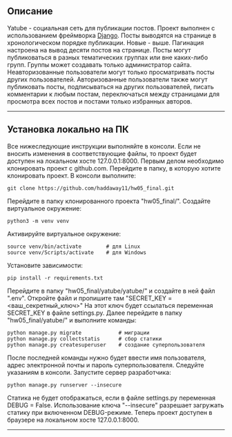 ## Описание
Yatube - социальная сеть для публикации постов. Проект выполнен с использованием фреймворка [Django](https://www.djangoproject.com/). Посты выводятся на странице в хронологическом порядке публикации. Новые - выше. Пагинация настроена на вывод десяти постов на странице. Посты могут публиковаться в разных тематических группах или вне каких-либо групп. Группы может создавать только администратор сайта. Неавторизованные пользователи могут только просматривать посты других пользователей. Авторизованные пользователи также могут публиковать посты, подписываться на других пользователей, писать комментарии к любым постам, переключаться между страницами для просмотра всех постов и постами только избранных авторов.

---

## Установка локально на ПК
Все нижеследующие инструкции выполняйте в консоли. Если не вносить изменения в соответствующие файлы, то проект будет доступен на локальном хосте 127.0.0.1:8000.
Первым делом необходимо клонировать проект с github.com. Перейдите в папку, в которую хотите клонировать проект. В консоли выполните:
```
git clone https://github.com/haddaway11/hw05_final.git
```
Перейдите в папку клонированного проекта "hw05_final/".
Создайте виртуальное окружение:
```
python3 -m venv venv
```
Активируйте виртуальное окружение:
```
source venv/bin/activate        # для Linux
source venv/Scripts/activate    # для Windows
```
Установите зависимости:
```
pip install -r requirements.txt
```
Перейдите в папку "hw05_final/yatube/yatube/" и создайте в ней файл ".env". Откройте файл и пропишите там "SECRET_KEY = <ваш_секретный_ключ>" На этот ключ будет ссылаться переменная SECRET_KEY в файле settings.py.
Далее перейдите в папку "hw05_final/yatube/" и выполните команды:
```
python manage.py migrate            # миграции
python manage.py collectstatis      # сбор статики
python manage.py createsuperuser    # создание суперпользователя
```
После последней команды нужно будет ввести имя пользователя, адрес электронной почты и пароль суперпользователя. Следуйте указаниям в консоли.
Запустите сервер разработчика:
```
python manage.py runserver --insecure
```
Статика не будет отображаться, если в файле settings.py переменная DEBUG = False. Использование ключа "--insecure" разрешает загружать статику при включенном DEBUG-режиме.
Теперь проект доступен в браузере на локальном хосте 127.0.0.1:8000.

---
